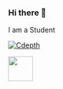 
### Hi there 👋

I am a Student

[![Cdepth](https://user-images.githubusercontent.com/97880510/151956613-be366272-4e57-4815-9ad8-ea331f27297e.png)](https://www.amazon.in/s?k=c+in+depth&i=stripbooks&crid=D5ETVB7VWDMN&sprefix=C+in+depth%2Cstripbooks%2C6314&ref=nb_sb_ss_c_2_10_ts-doa-p)



[ <img src="https://user-images.githubusercontent.com/97880510/151956613-be366272-4e57-4815-9ad8-ea331f27297e.png" width="50" height="50"> ](https://www.amazon.in/s?k=c+in+depth&i=stripbooks&crid=D5ETVB7VWDMN&sprefix=C+in+depth%2Cstripbooks%2C6314&ref=nb_sb_ss_c_2_10_ts-doa-p)
